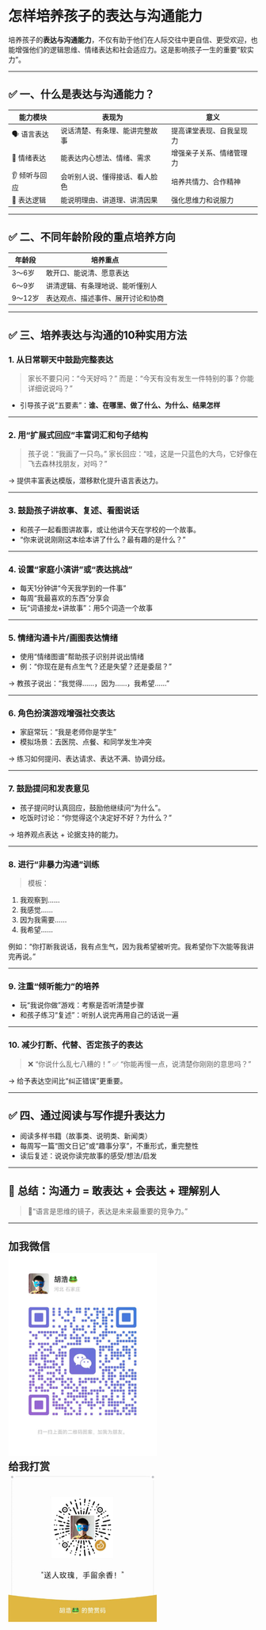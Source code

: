 # 怎样培养孩子的表达与沟通能力

培养孩子的**表达与沟通能力**，不仅有助于他们在人际交往中更自信、更受欢迎，也能增强他们的逻辑思维、情绪表达和社会适应力。这是影响孩子一生的重要“软实力”。

---

## ✅ 一、什么是表达与沟通能力？

| 能力模块     | 表现为             | 意义           |
| -------- | --------------- | ------------ |
| 🗣️ 语言表达 | 说话清楚、有条理、能讲完整故事 | 提高课堂表现、自我呈现力 |
| 🤝 情绪表达  | 能表达内心想法、情绪、需求   | 增强亲子关系、情绪管理力 |
| 👂 倾听与回应 | 会听别人说、懂得接话、看人脸色 | 培养共情力、合作精神   |
| 🤔 表达逻辑  | 能说明理由、讲道理、讲清因果  | 强化思维力和说服力    |

---

## ✅ 二、不同年龄阶段的重点培养方向

| 年龄段   | 培养重点              |
| ----- | ----------------- |
| 3～6岁  | 敢开口、能说清、愿意表达      |
| 6～9岁  | 讲清逻辑、有条理地说、能听懂别人  |
| 9～12岁 | 表达观点、描述事件、展开讨论和协商 |

---

## ✅ 三、培养表达与沟通的10种实用方法

### 1. **从日常聊天中鼓励完整表达**

> 家长不要只问：“今天好吗？”
> 而是：“今天有没有发生一件特别的事？你能详细说说吗？”

* 引导孩子说“五要素”：**谁、在哪里、做了什么、为什么、结果怎样**

---

### 2. **用“扩展式回应”丰富词汇和句子结构**

> 孩子说：“我画了一只鸟。”
> 家长回应：“哇，这是一只蓝色的大鸟，它好像在飞去森林找朋友，对吗？”

→ 提供丰富表达模版，潜移默化提升语言表达力。

---

### 3. **鼓励孩子讲故事、复述、看图说话**

* 和孩子一起看图讲故事，或让他讲今天在学校的一个故事。
* “你来说说刚刚这本绘本讲了什么？最有趣的是什么？”

---

### 4. **设置“家庭小演讲”或“表达挑战”**

* 每天1分钟讲“今天我学到的一件事”
* 每周“我最喜欢的东西”分享会
* 玩“词语接龙+讲故事”：用5个词造一个故事

---

### 5. **情绪沟通卡片/画图表达情绪**

* 使用“情绪图谱”帮助孩子识别并说出情绪
* 例：“你现在是有点生气？还是失望？还是委屈？”

→ 教孩子说出：“我觉得……，因为……，我希望……”

---

### 6. **角色扮演游戏增强社交表达**

* 家庭常玩：“我是老师你是学生”
* 模拟场景：去医院、点餐、和同学发生冲突

→ 练习如何提问、表达请求、表达不满、协调分歧。

---

### 7. **鼓励提问和发表意见**

* 孩子提问时认真回应，鼓励他继续问“为什么”。
* 吃饭时讨论：“你觉得这个决定好不好？为什么？”

→ 培养观点表达 + 论据支持的能力。

---

### 8. **进行“非暴力沟通”训练**

> 模板：

1. 我观察到……
2. 我感觉……
3. 因为我需要……
4. 我希望……

例如：“你打断我说话，我有点生气，因为我希望被听完。我希望你下次能等我讲完再说。”

---

### 9. **注重“倾听能力”的培养**

* 玩“我说你做”游戏：考察是否听清楚步骤
* 和孩子练习“复述”：听别人说完再用自己的话说一遍

---

### 10. **减少打断、代替、否定孩子的表达**

> ❌ “你说什么乱七八糟的！”
> ✅ “你能再慢一点，说清楚你刚刚的意思吗？”

→ 给予表达空间比“纠正错误”更重要。

---

## ✅ 四、通过阅读与写作提升表达力

* 阅读多样书籍（故事类、说明类、新闻类）
* 每周写一篇“图文日记”或“趣事分享”，不重形式，重完整性
* 读后复述：说说你读完故事的感受/想法/启发

---

## 🌱 总结：沟通力 = 敢表达 + 会表达 + 理解别人

> 🎯“语言是思维的镜子，表达是未来最重要的竞争力。”

---
加我微信<br>
<img src="./images/huhao.jpg" alt="加我微信" width="300"/> <br>
给我打赏<br>
<img src="./images/zanshang.jpg" alt="给我打赏" width="300"/>
---
